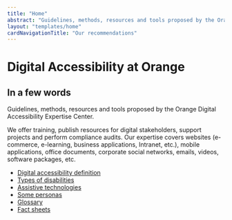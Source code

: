 ```yaml
---
title: "Home"
abstract: "Guidelines, methods, resources and tools proposed by the Orange Expertise Center for Digital Accessibility"
layout: "templates/home"
cardNavigationTitle: "Our recommendations"
---
```


# Digital Accessibility at Orange

## In a few words

Guidelines, methods, resources and tools proposed by the Orange Digital Accessibility Expertise Center.

We offer training, publish resources for digital stakeholders, support projects and perform compliance audits. Our expertise covers websites (e-commerce, e-learning, business applications, Intranet, etc.), mobile applications, office documents, corporate social networks, emails, videos, software packages, etc.


<ul class="list-inline">
  <li class="list-inline-item pb-2">
    <a href="digital-accessibility-definition/" class="btn btn-outline-secondary btn-sm">Digital accessibility definition</a>
  </li>
  <li class="list-inline-item pb-2">
    <a href="types-of-disabilities/" class="btn btn-outline-secondary btn-sm">Types of disabilities</a>
  </li>
  <li class="list-inline-item pb-2">
    <a href="assistive-technologies/" class="btn btn-outline-secondary btn-sm">Assistive technologies</a>
  </li>
   <li class="list-inline-item pb-2">
    <a href="persona/" class="btn btn-outline-secondary btn-sm">Some personas</a>
  </li>
  <li class="list-inline-item pb-2">
    <a href="glossary/" class="btn btn-outline-secondary btn-sm">Glossary</a>
  </li>
    <li class="list-inline-item pb-2">
    <a href="articles/fact-sheet-accessibility/#fact-sheets-list/" class="btn btn-outline-secondary btn-sm">Fact sheets</a>
  </li>
</ul>
